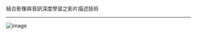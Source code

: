 結合影像與音訊深度學習之影片描述技術

-------------------------------------------------------------

![image](https://github.com/cbc106013/DL-Study-Notes/blob/master/Paper/pictures/%E7%B5%90%E5%90%88%E5%BD%B1%E5%83%8F%E8%88%87%E9%9F%B3%E8%A8%8A%E6%B7%B1%E5%BA%A6%E5%AD%B8%E7%BF%92%E4%B9%8B%E5%BD%B1%E7%89%87%E6%8F%8F%E8%BF%B0%E6%8A%80%E8%A1%93/Paper1-.jpg)
